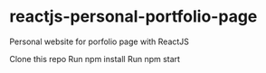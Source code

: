 # reactjs-personal-portfolio-page
Personal website for porfolio page with ReactJS

Clone this repo
Run npm install
Run npm start

